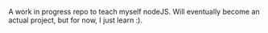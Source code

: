 A work in progress repo to teach myself nodeJS. Will eventually become an actual project, but for now, I just learn :).

